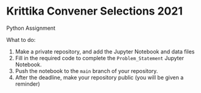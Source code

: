 # Krittika Convener Selections 2021
Python Assignment

What to do:
1. Make a private repository, and add the Jupyter Notebook and data files
2. Fill in the required code to complete the `Problem_Statement` Jupyter Notebook.
3. Push the notebook to the `main` branch of your repository.
4. After the deadline, make your repository public (you will be given a reminder)
